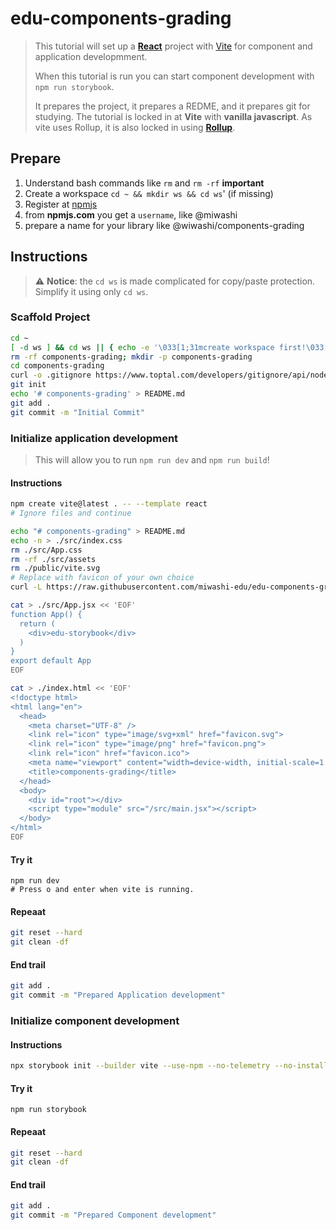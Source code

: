 # edu-components-grading

> This tutorial will set up a **[React](https://react.dev)** project with [Vite](https://vite.dev)
> for component and application developmment.  
> 
> When this tutorial is run you can start component development with `npm run storybook`.
> 
> It prepares the project, it prepares a REDME, and it prepares git for studying.
> The tutorial is locked in at **Vite** with **vanilla javascript**. As vite uses Rollup,
> it is also locked in using **[Rollup](https://rollupjs.org)**.

## Prepare

1. Understand bash commands like `rm` and `rm -rf` **important**
2. Create a workspace `cd ~ && mkdir ws && cd ws`' (if missing)
2. Register at [npmjs](https://www.npmjs.com/signup)
3. from **npmjs.com** you get a `username`, like @miwashi
4. prepare a name for your library like @wiwashi/components-grading

## Instructions

> ⚠️ **Notice**: the `cd ws` is made complicated for copy/paste protection.
> Simplify it using only `cd ws`.

### Scaffold Project

```bash
cd ~
[ -d ws ] && cd ws || { echo -e '\033[1;31mcreate workspace first!\033[0m'; return 1; }
rm -rf components-grading; mkdir -p components-grading
cd components-grading
curl -o .gitignore https://www.toptal.com/developers/gitignore/api/node
git init
echo '# components-grading' > README.md
git add .
git commit -m "Initial Commit"
```

### Initialize application development

> This will allow you to run `npm run dev` and `npm run build`!

#### Instructions

```bash
npm create vite@latest . -- --template react
# Ignore files and continue

echo "# components-grading" > README.md
echo -n > ./src/index.css
rm ./src/App.css
rm -rf ./src/assets
rm ./public/vite.svg
# Replace with favicon of your own choice
curl -L https://raw.githubusercontent.com/miwashi-edu/edu-components-grading/main/resources/favicon.svg -o ./public/favicon.svg

cat > ./src/App.jsx << 'EOF'
function App() {
  return (
    <div>edu-storybook</div>
  )
}
export default App
EOF

cat > ./index.html << 'EOF'
<!doctype html>
<html lang="en">
  <head>
    <meta charset="UTF-8" />
    <link rel="icon" type="image/svg+xml" href="favicon.svg">
    <link rel="icon" type="image/png" href="favicon.png">
    <link rel="icon" href="favicon.ico">
    <meta name="viewport" content="width=device-width, initial-scale=1.0" />
    <title>components-grading</title>
  </head>
  <body>
    <div id="root"></div>
    <script type="module" src="/src/main.jsx"></script>
  </body>
</html>
EOF
```

#### Try it

```
npm run dev
# Press o and enter when vite is running.
```

#### Repeaat

```bash
git reset --hard
git clean -df
```

#### End trail

```bash
git add .
git commit -m "Prepared Application development"
```

### Initialize component development

#### Instructions

```bash
npx storybook init --builder vite --use-npm --no-telemetry --no-install 
```

#### Try it

```
npm run storybook
```


#### Repeaat

```bash
git reset --hard
git clean -df
```

#### End trail

```bash
git add .
git commit -m "Prepared Component development"
```
